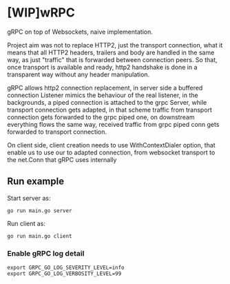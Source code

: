 # [WIP]wRPC

gRPC on top of Websockets, naive implementation.

Project aim was not to replace HTTP2, just the transport connection, what it means that all HTTP2 headers, trailers and body are handled in the same way, as just "traffic" that is forwarded between connection peers. So that, once transport is available and ready, http2 handshake is done in a transparent way without any header manipulation.

gRPC allows http2 connection replacement, in server side a buffered connection Listener mimics the behaviour of the real listener, in the backgrounds, a piped connection is attached to the grpc Server, while transport connection gets adapted, in that scheme traffic from transport connection gets forwarded to the grpc piped one, on downstream everything flows the same way, received traffic from grpc piped conn gets forwarded to transport connection. 

On client side, client creation needs to use WithContextDialer option, that enable us to use our to adapted connection, from websocket transport to the net.Conn that gRPC uses internally  
 
## Run example
Start server as: 
```
go run main.go server
```
Run client as:
```
go run main.go client
```
### Enable gRPC log detail
```
export GRPC_GO_LOG_SEVERITY_LEVEL=info 
export GRPC_GO_LOG_VERBOSITY_LEVEL=99
``` 